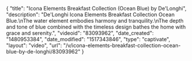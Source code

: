{
    "title": "Icona Elements Breakfast Collection (Ocean Blue) by De'Longhi",
    "description": "De'Longhi Icona Elements Breakfast Collection Ocean Blue.\nThe water element embodies harmony and tranquility.\nThe depth and tone of blue combined with the timeless design bathes the home with grace and serenity.",
    "videoid": "83093962",
    "date_created": "1480953384",
    "date_modified": "1517343846",
    "type": "captivate",
    "layout": "video",
    "url": "\/v\/icona-elements-breakfast-collection-ocean-blue-by-de-longhi\/83093962"
}